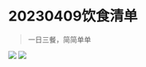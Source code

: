 <!--
 * @Author: caixin 1058360098@qq.com
 * @Date: 2023-04-29 17:57:03
 * @LastEditors: caixin 1058360098@qq.com
 * @LastEditTime: 2023-04-29 17:57:15
 * @FilePath: \docsify\docs\articles\delicacy\d5.md
 * @Description: 这是默认设置,请设置`customMade`, 打开koroFileHeader查看配置 进行设置: https://github.com/OBKoro1/koro1FileHeader/wiki/%E9%85%8D%E7%BD%AE
-->
# 20230409饮食清单

> 一日三餐，简简单单

<img bor src="//cdn.jsdelivr.net/gh/caix-github/pics-storage/d5120230429.jpg">

<img bor src="//cdn.jsdelivr.net/gh/caix-github/pics-storage/d5220230429.jpg">